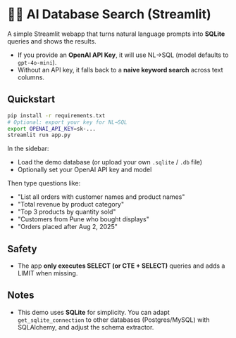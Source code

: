 # 🧠🔎 AI Database Search (Streamlit)

A simple Streamlit webapp that turns natural language prompts into **SQLite** queries and shows the results.
- If you provide an **OpenAI API Key**, it will use NL→SQL (model defaults to `gpt-4o-mini`).
- Without an API key, it falls back to a **naive keyword search** across text columns.

## Quickstart

```bash
pip install -r requirements.txt
# Optional: export your key for NL→SQL
export OPENAI_API_KEY=sk-...
streamlit run app.py
```

In the sidebar:
- Load the demo database (or upload your own `.sqlite` / `.db` file)
- Optionally set your OpenAI API key and model

Then type questions like:
- "List all orders with customer names and product names"
- "Total revenue by product category"
- "Top 3 products by quantity sold"
- "Customers from Pune who bought displays"
- "Orders placed after Aug 2, 2025"

## Safety
- The app **only executes SELECT (or CTE + SELECT)** queries and adds a LIMIT when missing.

## Notes
- This demo uses **SQLite** for simplicity. You can adapt `get_sqlite_connection` to other databases (Postgres/MySQL) with SQLAlchemy, and adjust the schema extractor.